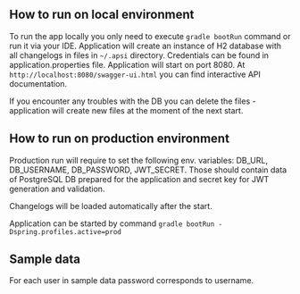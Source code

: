## How to run on local environment
To run the app locally you only need to execute ```gradle bootRun``` command or 
run it via your IDE. Application will create an instance of H2 database with all
changelogs in files in  ```~/.apsi``` directory. Credentials can be found in application.properties file.
Application will start on port 8080. At ```http://localhost:8080/swagger-ui.html``` 
you can find interactive API documentation.

If you encounter any troubles with the DB you can delete the files - application will 
create new files at the moment of the next start.

## How to run on production environment
Production run will require to set the following env. variables: DB_URL, DB_USERNAME, 
DB_PASSWORD, JWT_SECRET. Those should contain data of PostgreSQL DB prepared for the application
and secret key for JWT generation and validation. 

Changelogs will be loaded automatically after the start. 

Application can be started by command ```gradle bootRun -Dspring.profiles.active=prod```

## Sample data
For each user in sample data password corresponds to username. 

 
